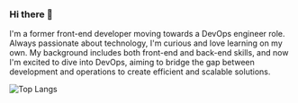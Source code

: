 ### Hi there 👋

<!--
**kbnhvn/kbnhvn** is a ✨ _special_ ✨ repository because its `README.md` (this file) appears on your GitHub profile.

Here are some ideas to get you started:

- 🔭 I’m currently working on ...
- 🌱 I’m currently learning ...
- 👯 I’m looking to collaborate on ...
- 🤔 I’m looking for help with ...
- 💬 Ask me about ...
- 📫 How to reach me: ...
- 😄 Pronouns: ...
- ⚡ Fun fact: ...
-->

I'm a former front-end developer moving towards a DevOps engineer role. Always passionate about technology, I'm curious and love learning on my own. My background includes both front-end and back-end skills, and now I'm excited to dive into DevOps, aiming to bridge the gap between development and operations to create efficient and scalable solutions.



![Top Langs](https://github-readme-stats.vercel.app/api/top-langs/?username=kbnhvn&layout=compact&theme=dark&show_icons=true)
